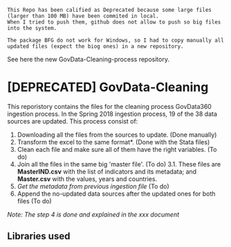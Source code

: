 ```
This Repo has been calified as Deprecated because some large files (larger than 100 MB) have been commited in local. 
When I tried to push them, github does not allow to push so big files into the system. 

The package BFG do not work for Windows, so I had to copy manually all updated files (expect the biog ones) in a new repository.
```
See here the new GovData-Cleaning-process repository.

# [DEPRECATED] GovData-Cleaning

This reporistory contains the files for the cleaning process GovData360 ingestion process. In the Spring 2018 ingestion process, 19 of the 38 data sources are updated. This process consist of:
1. Downloading all the files from the sources to update. (Done manually)
2. Transform the excel to the same format*. (Done with the Stata files)
3. Clean each file and make sure all of them have the right variables. (To do)
3. Join all the files in the same big 'master file'. (To do)
  3.1. These files are **MasterIND.csv** with the list of indicators and its metadata; and **Master.csv** with the values, years and countries.
4. *Get the metadata from previous ingestion file* (To do)
5. Append the no-updated data sources after the updated ones for both files (To do)

*Note: The step 4 is done and explained in the xxx document*


## Libraries used
